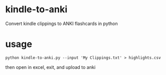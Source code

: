 # kindle-to-anki
Convert kindle clippings to ANKI flashcards in python

# usage

```
python kindle-to-anki.py --input 'My Clippings.txt' > highlights.csv
```

then open in excel, exit, and upload to anki
